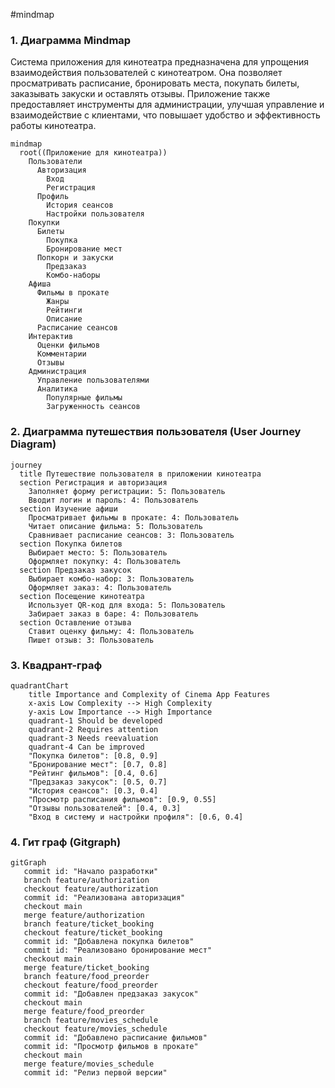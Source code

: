 #mindmap
### 1. Диаграмма Mindmap

Система приложения для кинотеатра предназначена для упрощения взаимодействия пользователей с кинотеатром. Она позволяет просматривать расписание, бронировать места, покупать билеты, заказывать закуски и оставлять отзывы. Приложение также предоставляет инструменты для администрации, улучшая управление и взаимодействие с клиентами, что повышает удобство и эффективность работы кинотеатра.

```mermaid
mindmap
  root((Приложение для кинотеатра))
    Пользователи
      Авторизация
        Вход
        Регистрация
      Профиль
        История сеансов
        Настройки пользователя
    Покупки
      Билеты
        Покупка
        Бронирование мест
      Попкорн и закуски
        Предзаказ
        Комбо-наборы
    Афиша
      Фильмы в прокате
        Жанры
        Рейтинги
        Описание
      Расписание сеансов
    Интерактив
      Оценки фильмов
      Комментарии
      Отзывы
    Администрация
      Управление пользователями
      Аналитика
        Популярные фильмы
        Загруженность сеансов

```
### 2. Диаграмма путешествия пользователя (User Journey Diagram)
```mermaid
journey
  title Путешествие пользователя в приложении кинотеатра
  section Регистрация и авторизация
    Заполняет форму регистрации: 5: Пользователь
    Вводит логин и пароль: 4: Пользователь
  section Изучение афиши
    Просматривает фильмы в прокате: 4: Пользователь
    Читает описание фильма: 5: Пользователь
    Сравнивает расписание сеансов: 3: Пользователь
  section Покупка билетов
    Выбирает место: 5: Пользователь
    Оформляет покупку: 4: Пользователь
  section Предзаказ закусок
    Выбирает комбо-набор: 3: Пользователь
    Оформляет заказ: 4: Пользователь
  section Посещение кинотеатра
    Использует QR-код для входа: 5: Пользователь
    Забирает заказ в баре: 4: Пользователь
  section Оставление отзыва
    Ставит оценку фильму: 4: Пользователь
    Пишет отзыв: 3: Пользователь

```
### 3. Квадрант-граф

```mermaid
quadrantChart
    title Importance and Complexity of Cinema App Features
    x-axis Low Complexity --> High Complexity
    y-axis Low Importance --> High Importance
    quadrant-1 Should be developed
    quadrant-2 Requires attention
    quadrant-3 Needs reevaluation
    quadrant-4 Can be improved
    "Покупка билетов": [0.8, 0.9]
    "Бронирование мест": [0.7, 0.8]
    "Рейтинг фильмов": [0.4, 0.6]
    "Предзаказ закусок": [0.5, 0.7]
    "История сеансов": [0.3, 0.4]
    "Просмотр расписания фильмов": [0.9, 0.55]
    "Отзывы пользователей": [0.4, 0.3]
    "Вход в систему и настройки профиля": [0.6, 0.4]
```
### 4. Гит граф (Gitgraph)
```mermaid
gitGraph
   commit id: "Начало разработки"
   branch feature/authorization
   checkout feature/authorization
   commit id: "Реализована авторизация"
   checkout main
   merge feature/authorization
   branch feature/ticket_booking
   checkout feature/ticket_booking
   commit id: "Добавлена покупка билетов"
   commit id: "Реализовано бронирование мест"
   checkout main
   merge feature/ticket_booking
   branch feature/food_preorder
   checkout feature/food_preorder
   commit id: "Добавлен предзаказ закусок"
   checkout main
   merge feature/food_preorder
   branch feature/movies_schedule
   checkout feature/movies_schedule
   commit id: "Добавлено расписание фильмов"
   commit id: "Просмотр фильмов в прокате"
   checkout main
   merge feature/movies_schedule
   commit id: "Релиз первой версии"

```
